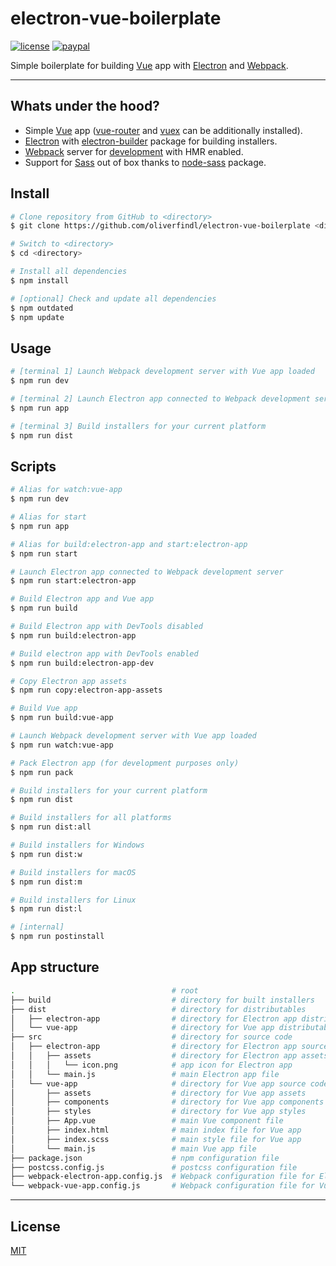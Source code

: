 # electron-vue-boilerplate

[![license](https://img.shields.io/github/license/oliverfindl/electron-vue-boilerplate.svg?style=flat)][mit]
[![paypal](https://img.shields.io/badge/donate-paypal-blue.svg?colorB=0070ba&style=flat)](https://paypal.me/oliverfindl)

Simple boilerplate for building [Vue](https://github.com/vuejs/vue) app with [Electron](https://github.com/electron/electron) and [Webpack](https://github.com/webpack/webpack).

---

## Whats under the hood?

- Simple [Vue](https://github.com/vuejs/vue) app ([vue-router](https://github.com/vuejs/vue-router) and [vuex](https://github.com/vuejs/vuex) can be additionally installed).
- [Electron](https://github.com/electron/electron) with [electron-builder](https://github.com/electron-userland/electron-builder) package for building installers.
- [Webpack](https://github.com/webpack/webpack) server for [development](https://github.com/webpack/webpack-dev-server) with HMR enabled.
- Support for [Sass](https://github.com/sass/sass) out of box thanks to [node-sass](https://github.com/sass/node-sass) package.

## Install

```bash
# Clone repository from GitHub to <directory>
$ git clone https://github.com/oliverfindl/electron-vue-boilerplate <directory>

# Switch to <directory>
$ cd <directory>

# Install all dependencies
$ npm install

# [optional] Check and update all dependencies
$ npm outdated
$ npm update
```

## Usage

``` bash
# [terminal 1] Launch Webpack development server with Vue app loaded
$ npm run dev

# [terminal 2] Launch Electron app connected to Webpack development server
$ npm run app

# [terminal 3] Build installers for your current platform
$ npm run dist
```

## Scripts

```bash
# Alias for watch:vue-app
$ npm run dev

# Alias for start
$ npm run app

# Alias for build:electron-app and start:electron-app
$ npm run start

# Launch Electron app connected to Webpack development server
$ npm run start:electron-app

# Build Electron app and Vue app
$ npm run build

# Build Electron app with DevTools disabled
$ npm run build:electron-app

# Build electron app with DevTools enabled
$ npm run build:electron-app-dev

# Copy Electron app assets
$ npm run copy:electron-app-assets

# Build Vue app
$ npm run build:vue-app

# Launch Webpack development server with Vue app loaded
$ npm run watch:vue-app

# Pack Electron app (for development purposes only)
$ npm run pack

# Build installers for your current platform
$ npm run dist

# Build installers for all platforms
$ npm run dist:all

# Build installers for Windows
$ npm run dist:w

# Build installers for macOS
$ npm run dist:m

# Build installers for Linux
$ npm run dist:l

# [internal]
$ npm run postinstall
```

## App structure

```bash
.                                   # root
├── build                           # directory for built installers
├── dist                            # directory for distributables
│   ├── electron-app                # directory for Electron app distributables
│   └── vue-app                     # directory for Vue app distributables
├── src                             # directory for source code
│   ├── electron-app                # directory for Electron app source code
│   │   ├── assets                  # directory for Electron app assets
│   │   │   └── icon.png            # app icon for Electron app
│   │   └── main.js                 # main Electron app file
│   └── vue-app                     # directory for Vue app source code
│       ├── assets                  # directory for Vue app assets
│       ├── components              # directory for Vue app components
│       ├── styles                  # directory for Vue app styles
│       ├── App.vue                 # main Vue component file
│       ├── index.html              # main index file for Vue app
│       ├── index.scss              # main style file for Vue app
│       └── main.js                 # main Vue app file
├── package.json                    # npm configuration file
├── postcss.config.js               # postcss configuration file
├── webpack-electron-app.config.js  # Webpack configuration file for Electron app
└── webpack-vue-app.config.js       # Webpack configuration file for Vue app
```

---

## License

[MIT][mit]

[mit]: https://opensource.org/licenses/MIT
